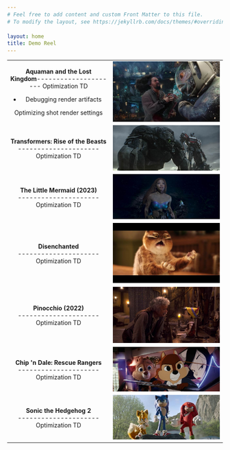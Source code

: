 ```yaml
---
# Feel free to add content and custom Front Matter to this file.
# To modify the layout, see https://jekyllrb.com/docs/themes/#overriding-theme-defaults

layout: home
title: Demo Reel
---
```


<style>
    thead{display: none;}
</style>

|       |       |
| :---: | :---: |
| **Aquaman and the Lost Kingdom**--------------------- Optimization TD <ul> <li> Debugging render artifacts </li> </ul> Optimizing shot render settings | ![Aquaman and the Lost Kingdom screenshot](assets/img/demo_reel_aquaman_lost_kingdom.jpg) | {::nomarkdown}<ul><li>Name</li> </ul>|
| **Transformers: Rise of the Beasts** <br>--------------------- <br>Optimization TD | ![Transformers: Rise of the Beasts screenshot](assets/img/demo_reel_transformers_rise.jpg) |
| **The Little Mermaid (2023)** <br>--------------------- <br>Optimization TD | ![The Little Mermaid screenshot](assets/img/demo_reel_little_mermaid.jpg) |
| **Disenchanted** <br>--------------------- <br>Optimization TD |![Disenchanted screenshot](assets/img/demo_reel_disenchanted.jpg) |
| **Pinocchio (2022)** <br>--------------------- <br>Optimization TD | ![Pinocchio screenshot](assets/img/demo_reel_pinnochio.jpg) |
| **Chip 'n Dale: Rescue Rangers** <br>--------------------- <br>Optimization TD | ![Chip 'n Dale: Rescue Rangers screenshot](assets/img/demo_reel_chip_dale_rangers.jpg) | 
| **Sonic the Hedgehog 2** <br>--------------------- <br>Optimization TD | ![Sonic the Hedgehog 2 screenshot](assets/img/demo_reel_sonic_2.jpg) |
